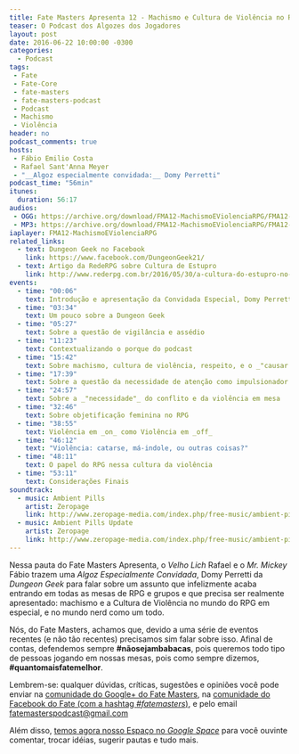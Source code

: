 ```yaml
---
title: Fate Masters Apresenta 12 - Machismo e Cultura de Violência no RPG (com Domy Perretti)
teaser: O Podcast dos Algozes dos Jogadores
layout: post
date: 2016-06-22 10:00:00 -0300
categories:
  - Podcast
tags:
 - Fate
 - Fate-Core
 - fate-masters
 - fate-masters-podcast
 - Podcast
 - Machismo
 - Violência
header: no
podcast_comments: true 
hosts:
 - Fábio Emilio Costa
 - Rafael Sant'Anna Meyer
 - "__Algoz especialmente convidada:__ Domy Perretti"
podcast_time: "56min"
itunes:
  duration: 56:17
audios:
 - OGG: https://archive.org/download/FMA12-MachismoEViolenciaRPG/FMA12-MachismoEViolenciaRPG.ogg       
 - MP3: https://archive.org/download/FMA12-MachismoEViolenciaRPG/FMA12-MachismoEViolenciaRPG.mp3
iaplayer: FMA12-MachismoEViolenciaRPG
related_links:
  - text: Dungeon Geek no Facebook
    link: https://www.facebook.com/DungeonGeek21/
  - text: Artigo da RedeRPG sobre Cultura de Estupro
    link: http://www.rederpg.com.br/2016/05/30/a-cultura-do-estupro-no-rpg/
events:
  - time: "00:06"
    text: Introdução e apresentação da Convidada Especial, Domy Perretti
  - time: "03:34"
    text: Um pouco sobre a Dungeon Geek
  - time: "05:27"
    text: Sobre a questão de vigilância e assédio
  - time: "11:23"
    text: Contextualizando o porque do podcast
  - time: "15:42"
    text: Sobre machismo, cultura de violência, respeito, e o _"causar na mesa"_
  - time: "17:39"
    text: Sobre a questão da necessidade de atenção como impulsionador da violência
  - time: "24:57"
    text: Sobre a _"necessidade"_ do conflito e da violência em mesa
  - time: "32:46"
    text: Sobre objetificação feminina no RPG
  - time: "38:55"
    text: Violência em _on_ como Violência em _off_
  - time: "46:12"
    text: "Violência: catarse, má-indole, ou outras coisas?"
  - time: "48:11"
    text: O papel do RPG nessa cultura da violência
  - time: "53:11"
    text: Considerações Finais
soundtrack:
  - music: Ambient Pills
    artist: Zeropage
    link: http://www.zeropage-media.com/index.php/free-music/ambient-pills
  - music: Ambient Pills Update
    artist: Zeropage
    link: http://www.zeropage-media.com/index.php/free-music/ambient-pills-update
---
```


Nessa pauta do Fate Masters Apresenta, o _Velho Lich_ Rafael e o _Mr. Mickey_ Fábio trazem uma _Algoz Especialmente Convidada_, Domy Perretti da _Dungeon Geek_ para falar sobre um assunto que infelizmente acaba entrando em todas as mesas de RPG e grupos e que precisa ser realmente apresentado: machismo e a Cultura de Violência no mundo do RPG em especial, e no mundo nerd como um todo.

Nós, do Fate Masters, achamos que, devido a uma série de eventos recentes (e não tão recentes) precisamos sim falar sobre isso. Afinal de contas, defendemos sempre __#nãosejambabacas__, pois queremos todo tipo de pessoas jogando em nossas mesas, pois como sempre dizemos, __#quantomaisfatemelhor__.

Lembrem-se: qualquer  dúvidas, críticas, sugestões  e opiniões você pode enviar na [comunidade do Google+ do Fate Masters][gplus], na [comunidade do Facebook do Fate (com a hashtag _#fatemasters_)][fb], e pelo email <fatemasterspodcast@gmail.com>

Além disso, [temos agora nosso Espaço no _Google Space_][spaces] para você ouvinte comentar, trocar idéias, sugerir pautas e tudo mais.

[gplus]: https://plus.google.com/communities/100913016060492249875
[fb]: https://www.facebook.com/groups/faterpgbrasil/
[spaces]: https://goo.gl/spaces/gFqsaUsaSJN1boHH9

